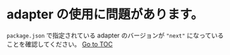 
# adapter の使用に問題があります。


`package.json` で指定されている adapter のバージョンが `"next"` になっていることを確認してください。
<span style='float: footnote;'><a href="../index.html#toc">Go to TOC</a></span>
